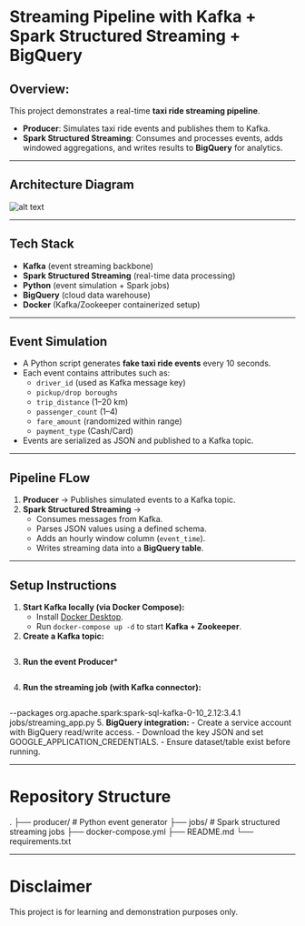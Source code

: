 # Streaming Pipeline with Kafka + Spark Structured Streaming + BigQuery

## Overview:
This project demonstrates a real-time **taxi ride streaming pipeline**.  
- **Producer**: Simulates taxi ride events and publishes them to Kafka.  
- **Spark Structured Streaming**: Consumes and processes events, adds windowed aggregations, and writes results to **BigQuery** for analytics.  

---

## Architecture Diagram
![alt text](streaming_architecture.png)

---

## Tech Stack
- **Kafka** (event streaming backbone)  
- **Spark Structured Streaming** (real-time data processing)  
- **Python** (event simulation + Spark jobs)  
- **BigQuery** (cloud data warehouse)  
- **Docker** (Kafka/Zookeeper containerized setup) 

---

## Event Simulation
- A Python script generates **fake taxi ride events** every 10 seconds.  
- Each event contains attributes such as:  
  - `driver_id` (used as Kafka message key)  
  - `pickup/drop boroughs`  
  - `trip_distance` (1–20 km)  
  - `passenger_count` (1–4)  
  - `fare_amount` (randomized within range)  
  - `payment_type` (Cash/Card)  
- Events are serialized as JSON and published to a Kafka topic.

---

## Pipeline FLow
1. **Producer** → Publishes simulated events to a Kafka topic.  
2. **Spark Structured Streaming** →  
   - Consumes messages from Kafka.  
   - Parses JSON values using a defined schema.  
   - Adds an hourly window column (`event_time`).  
   - Writes streaming data into a **BigQuery table**.

---

## Setup Instructions
1. **Start Kafka locally (via Docker Compose):**  
   - Install [Docker Desktop](https://www.docker.com/products/docker-desktop/).  
   - Run `docker-compose up -d` to start **Kafka + Zookeeper**.  
2. **Create a Kafka topic:**  
   ``` bash kafka-topics --create --topic taxi_rides --bootstrap-server localhost:9092
3. **Run the event Producer***
    ``` bash python producer/cab_data_producer.py
4.	**Run the streaming job (with Kafka connector):**
    ```bash spark-submit \
  --packages org.apache.spark:spark-sql-kafka-0-10_2.12:3.4.1 \
  jobs/streaming_app.py
5.  **BigQuery integration:**
    - Create a service account with BigQuery read/write access.
    - Download the key JSON and set GOOGLE_APPLICATION_CREDENTIALS.
    - Ensure dataset/table exist before running.

---

# Repository Structure
.
├── producer/        # Python event generator
├── jobs/            # Spark structured streaming jobs
├── docker-compose.yml
├── README.md
└── requirements.txt

---

# Disclaimer
This project is for learning and demonstration purposes only.